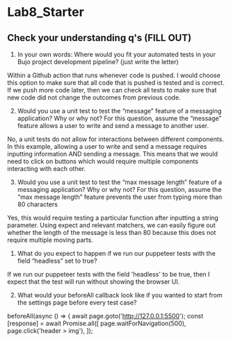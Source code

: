 # Lab8_Starter

## Check your understanding q's (FILL OUT)
1. In your own words: Where would you fit your automated tests in your Bujo project development pipeline? (just write the letter)

Within a Github action that runs whenever code is pushed. I would choose this option to make sure that all code that is pushed is tested and is correct. If we push more code later, then we can check all tests to make sure that new code did not change the outcomes from previous code.

2. Would you use a unit test to test the “message” feature of a messaging application? Why or why not? For this question, assume the “message” feature allows a user to write and send a message to another user.

No, a unit tests do not allow for interactions between different components. In this example, allowing a user to write and send a message requires inputting information AND sending a message. This means that we would need to click on buttons which would require multiple components interacting with each other.

3. Would you use a unit test to test the “max message length” feature of a messaging application? Why or why not? For this question, assume the “max message length” feature prevents the user from typing more than 80 characters

Yes, this would require testing a particular function after inputting a string parameter. Using expect and relevant matchers, we can easily figure out whether the length of the message is less than 80 because this does not require multiple moving parts.

1. What do you expect to happen if we run our puppeteer tests with the field “headless” set to true?


If we run our puppeteer tests with the field 'headless' to be true, then I expect that the test will run without showing the browser UI.

2. What would your beforeAll callback look like if you wanted to start from the settings page before every test case?

beforeAll(async () => {
    await page.goto('http://127.0.0.1:5500');
    const [response] = await Promise.all([
      page.waitForNavigation(500),
      page.click('header > img'),
    ]);
